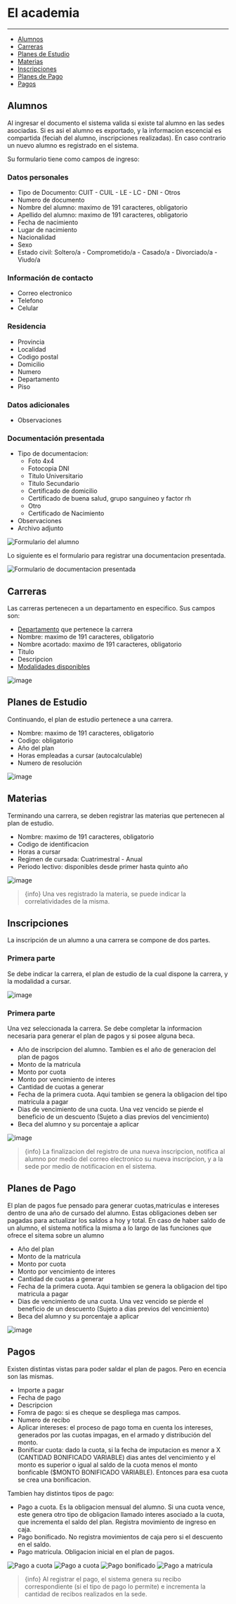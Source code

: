 # El academia

---

- [Alumnos](#alumnos)
- [Carreras](#carreras)
- [Planes de Estudio](#planes_estudio)
- [Materias](#materias)
- [Inscripciones](#inscripciones)
- [Planes de Pago](#planes_pago)
- [Pagos](#pagos)

<a name="alumnos"></a>
## Alumnos

Al ingresar el documento el sistema valida si existe tal alumno en las sedes asociadas. Si es asi el alumno es exportado, y la informacion escencial es compartida (feciah del alumno, inscripciones realizadas). En caso contrario un nuevo alumno es registrado en el sistema.

Su formulario tiene como campos de ingreso:
### Datos personales
- Tipo de Documento: CUIT - CUIL - LE - LC - DNI - Otros
- Numero de documento
- Nombre del alumno: maximo de 191 caracteres, obligatorio
- Apellido del alumno: maximo de 191 caracteres, obligatorio
- Fecha de nacimiento
- Lugar de nacimiento
- Nacionalidad
- Sexo
- Estado civil: Soltero/a - Comprometido/a - Casado/a - Divorciado/a - Viudo/a

### Información de contacto
- Correo electronico
- Telefono
- Celular

### Residencia
- Provincia
- Localidad
- Codigo postal
- Domicilio
- Numero
- Departamento
- Piso

### Datos adicionales

- Observaciones

### Documentación presentada

- Tipo de documentacion:
	- Foto 4x4
	- Fotocopia DNI
	- Titulo Universitario
	- Titulo Secundario
	- Certificado de domicilio
	- Certificado de buena salud, grupo sanguineo y factor rh
	- Otro
	- Certificado de Nacimiento
- Observaciones
- Archivo adjunto

![Formulario del alumno](/imagenes/documentacion/formulario_alumno.png)

Lo siguiente es el formulario para registrar una documentacion presentada.

![Formulario de documentacion presentada](/imagenes/documentacion/formulario_alumno_1.png)

<a name="carreras"></a>
## Carreras

Las carreras pertenecen a un departamento en especifico. Sus campos son:
- [Departamento](/documentacion/1.0/establecimiento#departamentos) que pertenece la carrera
- Nombre: maximo de 191 caracteres, obligatorio
- Nombre acortado: maximo de 191 caracteres, obligatorio
- Titulo
- Descripcion
- [Modalidades disponibles](/documentacion/1.0/establecimiento#modalidades)

![image](/imagenes/documentacion/formulario_carrera.png)

<a name="planes_estudio"></a>
## Planes de Estudio

Continuando, el plan de estudio pertenece a una carrera.
- Nombre: maximo de 191 caracteres, obligatorio
- Codigo: obligatorio
- Año del plan
- Horas empleadas a cursar (autocalculable)
- Numero de resolución

![image](/imagenes/documentacion/formulario_plan_estudio.png)

<a name="materias"></a>
## Materias

Terminando una carrera, se deben registrar las materias que pertenecen al plan de estudio.
- Nombre: maximo de 191 caracteres, obligatorio
- Codigo de identificacion
- Horas a cursar
- Regimen de cursada: Cuatrimestral - Anual
- Periodo lectivo: disponibles desde primer hasta quinto año

![image](/imagenes/documentacion/formulario_materia.png)

> {info} Una ves registrado la materia, se puede indicar la correlatividades de la misma.

<a name="inscripciones"></a>
## Inscripciones

La inscripción de un alumno a una carrera se compone de dos partes.

### Primera parte

Se debe indicar la carrera, el plan de estudio de la cual dispone la carrera, y la modalidad a cursar.

![image](/imagenes/documentacion/formulario_inscripcion_1.png)

### Primera parte

Una vez seleccionada la carrera. Se debe completar la informacion necesaria para generar el plan de pagos y si posee alguna beca.

- Año de inscripcion del alumno. Tambien es el año de generacion del plan de pagos
- Monto de la matricula
- Monto por cuota
- Monto por vencimiento de interes
- Cantidad de cuotas a generar
- Fecha de la primera cuota. Aqui tambien se genera la obligacion del tipo matricula a pagar
- Dias de vencimiento de una cuota. Una vez vencido se pierde el beneficio de un descuento (Sujeto a dias previos del vencimiento)
- Beca del alumno y su porcentaje a aplicar

![image](/imagenes/documentacion/formulario_inscripcion_2.png)

> {info} La finalizacion del registro de una nueva inscripcion, notifica al alumno por medio del correo electronico su nueva inscripcion, y a la sede por medio de notificacion en el sistema.

<a name="planes_pago"></a>
## Planes de Pago

El plan de pagos fue pensado para generar cuotas,matriculas e intereses dentro de una año de cursado del alumno. Estas obligaciones deben ser pagadas para actualizar los saldos a hoy y total. En caso de haber saldo de un alumno, el sistema notifica la misma a lo largo de las funciones que ofrece el sitema sobre un alumno

- Año del plan
- Monto de la matricula
- Monto por cuota
- Monto por vencimiento de interes
- Cantidad de cuotas a generar
- Fecha de la primera cuota. Aqui tambien se genera la obligacion del tipo matricula a pagar
- Dias de vencimiento de una cuota. Una vez vencido se pierde el beneficio de un descuento (Sujeto a dias previos del vencimiento)
- Beca del alumno y su porcentaje a aplicar

![image](/imagenes/documentacion/formulario_plan_pago.png)

<a name="pagos"></a>
## Pagos

Existen distintas vistas para poder saldar el plan de pagos. Pero en ecencia son las mismas.

- Importe a pagar
- Fecha de pago
- Descripcion
- Fomra de pago: si es cheque se despliega mas campos.
- Numero de recibo
- Aplicar intereses: el proceso de pago toma en cuenta los intereses, generados por las cuotas impagas, en el armado y distribución del monto.
- Bonificar cuota: dado la cuota, si la fecha de imputacion es menor a X (CANTIDAD BONIFICADO VARIABLE) dias antes del vencimiento y el monto es superior o igual al saldo de la cuota menos el monto bonficable ($MONTO BONIFICADO VARIABLE). Entonces para esa cuota se crea una bonificacion.

Tambien hay distintos tipos de pago:
- Pago a cuota. Es la obligacion mensual del alumno. Si una cuota vence, este genera otro tipo de obligacion llamado interes asociado a la cuota, que incrementa el saldo del plan. Registra movimiento de ingreso en caja.
- Pago bonificado. No registra movimientos de caja pero si el descuento en el saldo.
- Pago matricula. Obligacion inicial en el plan de pagos.

![Pago a cuota](/imagenes/documentacion/formulario_pago_1.png)
![Pago a cuota](/imagenes/documentacion/formulario_pago_2.png)
![Pago bonificado](/imagenes/documentacion/formulario_pago_3.png)
![Pago a matricula](/imagenes/documentacion/formulario_pago_4.png)

> {info} Al registrar el pago, el sistema genera su recibo correspondiente (si el tipo de pago lo permite) e incrementa la cantidad de recibos realizados en la sede.

